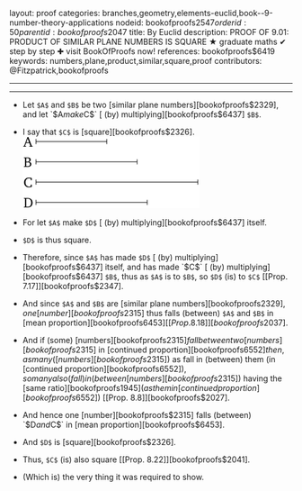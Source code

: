 layout: proof
categories: branches,geometry,elements-euclid,book--9-number-theory-applications
nodeid: bookofproofs$2547
orderid: 50
parentid: bookofproofs$2047
title: By Euclid
description: PROOF OF 9.01: PRODUCT OF SIMILAR PLANE NUMBERS IS SQUARE &#9733; graduate maths &#10004; step by step &#10010; visit BookOfProofs now!
references: bookofproofs$6419
keywords: numbers,plane,product,similar,square,proof
contributors: @Fitzpatrick,bookofproofs

---


---



* Let `$A$` and `$B$` be two [similar plane numbers][bookofproofs$2329], and let `$A$` make `$C$` [ (by) multiplying][bookofproofs$6437] `$B$`.
* I say that `$C$` is [square][bookofproofs$2326].
![fig01e](https://github.com/bookofproofs/bookofproofs.github.io/blob/main/_sources/_assets/images/euclid/Book09/fig01e.png?raw=true)

* For let `$A$` make `$D$` [ (by) multiplying][bookofproofs$6437] itself.
* `$D$` is thus square.
* Therefore, since `$A$` has made `$D$` [ (by) multiplying][bookofproofs$6437] itself, and has made `$C$` [ (by) multiplying][bookofproofs$6437] `$B$`, thus as `$A$` is to `$B$`, so `$D$` (is) to `$C$` [[Prop. 7.17]][bookofproofs$2347].
* And since `$A$` and `$B$` are [similar plane numbers][bookofproofs$2329], one [number][bookofproofs$2315] thus falls (between) `$A$` and `$B$` in [mean proportion][bookofproofs$6453] [[Prop. 8.18]][bookofproofs$2037].
* And if (some) [numbers][bookofproofs$2315] fall between two [numbers][bookofproofs$2315] in [continued proportion][bookofproofs$6552] then, as many ([numbers][bookofproofs$2315]) as fall in (between) them (in [continued proportion][bookofproofs$6552]), so many also (fall) in (between [numbers][bookofproofs$2315]) having the [same ratio][bookofproofs$1945] (as them in [continued proportion][bookofproofs$6552]) [[Prop. 8.8]][bookofproofs$2027].
* And hence one [number][bookofproofs$2315] falls (between) `$D$` and `$C$` in [mean proportion][bookofproofs$6453].
* And `$D$` is [square][bookofproofs$2326].
* Thus, `$C$` (is) also square [[Prop. 8.22]][bookofproofs$2041].
* (Which is) the very thing it was required to show.

